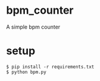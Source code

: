 # bpm_counter
A simple bpm counter

# setup
```
$ pip install -r requirements.txt
$ python bpm.py
```
